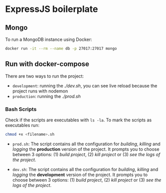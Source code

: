 # ExpressJS boilerplate

## Mongo

To run a MongoDB instance using Docker:

```bash
docker run -it --rm --name db -p 27017:27017 mongo
```

## Run with docker-compose

There are two ways to run the project:

- `development`: running the _./dev.sh_, you can see live reload because the project runs with nodemon
- `production`: running the _./prod.sh_

### Bash Scripts

Check if the scripts are executables with `ls -la`. To mark the scripts as executables run:

```bash
chmod +x <filename>.sh
```

- `prod.sh`: The script contains all the configuration for _building_, _killing_ and _logging_ the **production** version of the project. It prompts you to choose between 3 options: (1) _build project_, (2) _kill project_ or (3) _see the logs of the project_.

- `dev.sh`: The script contains all the configuration for _building_, _killing_ and _logging_ the **development** version of the project. It prompts you to choose between 3 options: (1) _build project_, (2) _kill project_ or (3) _see the logs of the project_.
